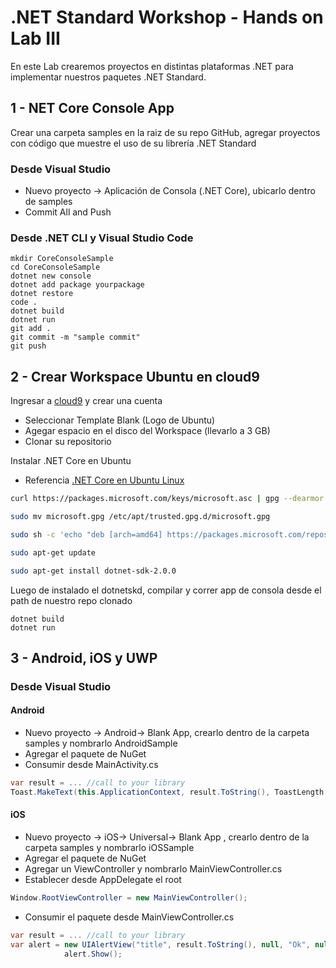 # .NET Standard Workshop - Hands on Lab III
En este Lab crearemos proyectos en distintas plataformas .NET para implementar nuestros paquetes .NET Standard.

## 1 - NET Core Console App 

Crear una carpeta samples en la raiz de su repo GitHub, agregar proyectos con código que muestre el uso de su librería .NET Standard

### Desde Visual Studio
- Nuevo proyecto -> Aplicación de Consola (.NET Core), ubicarlo dentro de samples
- Commit All and Push

### Desde .NET CLI y Visual Studio Code

``` 
mkdir CoreConsoleSample
cd CoreConsoleSample
dotnet new console
dotnet add package yourpackage
dotnet restore
code .
dotnet build
dotnet run
git add .
git commit -m "sample commit"
git push
```

## 2 - Crear Workspace Ubuntu en cloud9
Ingresar a [cloud9](https://c9.io) y crear una cuenta
- Seleccionar Template Blank (Logo de Ubuntu)
- Agegar espacio en el disco del Workspace (llevarlo a 3 GB)
- Clonar su repositorio

Instalar .NET Core en Ubuntu
- Referencia [.NET Core en Ubuntu Linux](https://www.microsoft.com/net/core#linuxubuntu)

```bash
curl https://packages.microsoft.com/keys/microsoft.asc | gpg --dearmor > microsoft.gpg

sudo mv microsoft.gpg /etc/apt/trusted.gpg.d/microsoft.gpg

sudo sh -c 'echo "deb [arch=amd64] https://packages.microsoft.com/repos/microsoft-ubuntu-trusty-prod trusty main" > /etc/apt/sources.list.d/dotnetdev.list'

sudo apt-get update

sudo apt-get install dotnet-sdk-2.0.0
``` 
Luego de instalado el dotnetskd, compilar y correr app de consola desde el path de nuestro repo clonado

``` 
dotnet build
dotnet run
``` 

## 3 - Android, iOS y UWP

### Desde Visual Studio

#### Android
- Nuevo proyecto -> Android-> Blank App, crearlo dentro de la carpeta samples y nombrarlo AndroidSample
- Agregar el paquete de NuGet 
- Consumir desde MainActivity.cs

```csharp
var result = ... //call to your library
Toast.MakeText(this.ApplicationContext, result.ToString(), ToastLength.Short).Show();
```

#### iOS
- Nuevo proyecto -> iOS-> Universal-> Blank App , crearlo dentro de la carpeta samples y nombrarlo iOSSample
- Agregar el paquete de NuGet 
- Agregar un ViewController y nombrarlo MainViewController.cs
- Establecer desde AppDelegate el root 
```csharp
Window.RootViewController = new MainViewController(); 
``` 
- Consumir el paquete desde MainViewController.cs
```csharp
var result = ... //call to your library
var alert = new UIAlertView("title", result.ToString(), null, "Ok", null);
            alert.Show();
```

